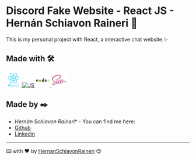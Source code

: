 # Discord Fake Website - React JS - Hernán Schiavon Raineri 🚀

This is my personal project with React, a interactive chat website.✨

## Made with 🛠️

 
<a href="https://reactjs.org/" target="_blank" rel="noreferrer"> <img src="https://raw.githubusercontent.com/devicons/devicon/master/icons/react/react-original-wordmark.svg" alt="react" width="40" height="40"/> </a> <a href="https://www.javascript.com/" target="_blank" rel="noreferrer"> <img src="https://i.imgur.com/84IfG7c.png" alt="JS" width="40" height="40"/> </a> <a href="https://nodejs.org" target="_blank" rel="noreferrer"> <img src="https://raw.githubusercontent.com/devicons/devicon/master/icons/nodejs/nodejs-original-wordmark.svg" alt="nodejs" width="40" height="40"/> </a> <a href="https://sass-lang.com" target="_blank" rel="noreferrer"> <img src="https://raw.githubusercontent.com/devicons/devicon/master/icons/sass/sass-original.svg" alt="sass" width="40" height="40"/> </a> </p>

## Made by ✒️

* *Hernán Schiavon Raineri** - You can find me here:
* [Github](https://github.com/HernanSch)
* [Linkedin](https://www.linkedin.com/in/hernan-schiavon-raineri/) 







---
⌨️ with ❤️ by [HernanSchiavonRaineri](https://github.com/HernanSch) 😊
